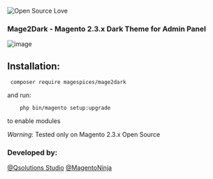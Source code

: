  ![Open Source Love](https://badges.frapsoft.com/os/v3/open-source.png?v=103)

### Mage2Dark - Magento 2.3.x Dark Theme for Admin Panel

![image](https://mage2dark.net/images/dark-theme-mockup.png)

## Installation: 

```  
 composer require magespices/mage2dark 
``` 

and run:
```
    php bin/magento setup:upgrade 
```

to enable modules 

*Warning*: Tested only on Magento 2.3.x Open Source

### Developed by:
[@Qsolutions Studio](https://twitter.com/QsolutionsStdio)
[@MagentoNinja](https://twitter.com/MagentoNinja)